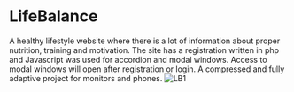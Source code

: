 # LifeBalance
A healthy lifestyle website where there is a lot of information about proper nutrition, training and motivation. The site has a registration written in php and Javascript was used for accordion and modal windows. Access to modal windows will open after registration or login. A compressed and fully adaptive project for monitors and phones.
![LB1](https://github.com/KoshurovIlya/LifeBalance/assets/137995697/039d7660-9d56-4507-9a42-69a558f00493)
